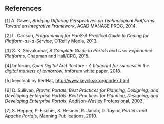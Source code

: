 ## References

[1] A. Gawer, <i>Bridging Differing Perspectives on Technological Platforms: Toward an Integrative Framework</i>, ACAD MANAGE PROC, 2014.

[2] L. Carlson, <i>Programming for PaaS-A Practical Guide to Coding for Platform-as-a-Service</i>, O'Reilly Media, 2013.

[3] S. K. Shivakumar, <i>A Complete Guide to Portals and User Experience Platforms</i>, Chapman and Hall/CRC, 2015.

[4] tmforum, <i>Open Digital Architecture - A blueprint for success in the digital markets of tomorrow</i>, tmforum white paper, 2018.

[5] keycloak by RedHat, http://www.keycloak.org/index.html

[6] D. Sullivan, <i>Proven Portals: Best Practices for Planning, Designing, and Developing Enterprise Portals: Best Practices for Planning, Designing, and Developing Enterprise Portals</i>, Addison-Wesley Professional, 2003.

[7] S. Hepper, P. Fischer, S. Hesmer, R. Jacob, D. Taylor, <i>Portlets and Apache Portals</i>, Manning Publications, 2010.